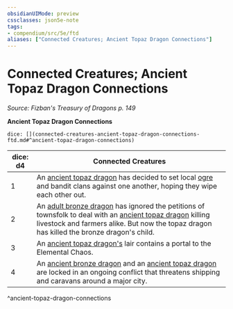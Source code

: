 ```yaml
---
obsidianUIMode: preview
cssclasses: json5e-note
tags:
- compendium/src/5e/ftd
aliases: ["Connected Creatures; Ancient Topaz Dragon Connections"]
---
```

# Connected Creatures; Ancient Topaz Dragon Connections
*Source: Fizban's Treasury of Dragons p. 149* 

**Ancient Topaz Dragon Connections**

`dice: [](connected-creatures-ancient-topaz-dragon-connections-ftd.md#^ancient-topaz-dragon-connections)`

| dice: d4 | Connected Creatures |
|----------|---------------------|
| 1 | An [ancient topaz dragon](5E2014官方资源/bestiary/dragon/ancient-topaz-dragon-ftd.md) has decided to set local [ogre](5E2014官方资源/bestiary/giant/ogre.md) and bandit clans against one another, hoping they wipe each other out. |
| 2 | An [adult bronze dragon](5E2014官方资源/bestiary/dragon/adult-bronze-dragon.md) has ignored the petitions of townsfolk to deal with an [ancient topaz dragon](5E2014官方资源/bestiary/dragon/ancient-topaz-dragon-ftd.md) killing livestock and farmers alike. But now the topaz dragon has killed the bronze dragon's child. |
| 3 | An [ancient topaz dragon's](5E2014官方资源/bestiary/dragon/ancient-topaz-dragon-ftd.md) lair contains a portal to the Elemental Chaos. |
| 4 | An [ancient bronze dragon](5E2014官方资源/bestiary/dragon/ancient-bronze-dragon.md) and an [ancient topaz dragon](5E2014官方资源/bestiary/dragon/ancient-topaz-dragon-ftd.md) are locked in an ongoing conflict that threatens shipping and caravans around a major city. |
^ancient-topaz-dragon-connections